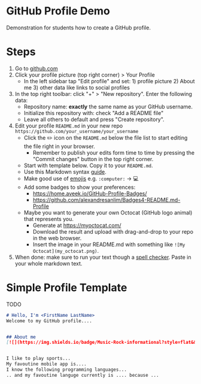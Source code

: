 # GitHub Profile Demo
Demonstration for students how to create a GitHub profile.

# Steps
1. Go to [github.com](https://github.com)
1. Click your profile picture (top right corner) > Your Profile
    * In the left sidebar tap "Edit profile" and set: 1) profile picture 2) About me 3) other data like links to social profiles
1. In the top right toolbar: click "+" > "New repository". Enter the following data:
    * Repository name: **exactly** the same name as your GitHub username.
    * Initialize this repository with: check "Add a README file"
    * Leave all others to default and press "Create repository".
1. Edit your profile `README.md` in your new repo `https://github.com/your_username/your_username`
    * Click the :pencil2: icon on the `README.md` below the file list to start editing the file right in your browser.
        * Remember to publish your edits form time to time by pressing the "Commit changes" button in the top right corner.
    * Start with template below. Copy it to your `README.md`.
    * Use this Markdown syntax [guide](https://docs.github.com/en/get-started/writing-on-github/getting-started-with-writing-and-formatting-on-github/basic-writing-and-formatting-syntax).
    * Make good use of [emojis](https://github.com/ikatyang/emoji-cheat-sheet)
        e.g. `:computer:` -> :computer:
    * Add some badges to show your preferences:
        * https://home.aveek.io/GitHub-Profile-Badges/
        * https://github.com/alexandresanlim/Badges4-README.md-Profile
    * Maybe you want to generate your own Octocat (GitHub logo animal) that represents you.
        * Generate at https://myoctocat.com/
        * Download the result and upload with drag-and-drop to your repo in the web browser.
        * Insert the image in your README.md with something like `![My Octocat](my_octocat.png)`.
1. When done: make sure to run your text though a [spell checker](https://languagetool.org/). Paste in your whole markdown text.



# Simple Profile Template
TODO
```markdown
# Hello, I'm <FirstName LastName>
Welcome to my GitHub profile....


## About me
[![](https://img.shields.io/badge/Music-Rock-informational?style=flat&&color=2bbc8a&logo=applemusic)](#)


I like to play sports...
My favoutine mobile app is....
I know the following programming languages...
.. and my favoutine languge currently is .... because ...

````